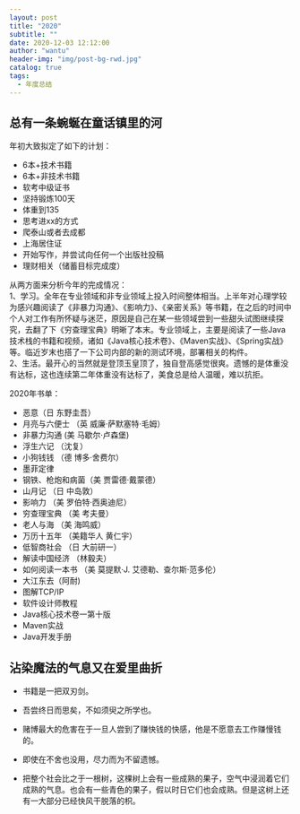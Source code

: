 ```yaml
---
layout: post
title: "2020"
subtitle: ""
date: 2020-12-03 12:12:00
author: "wantu"
header-img: "img/post-bg-rwd.jpg"
catalog: true
tags:
  - 年度总结
---
```


## 总有一条蜿蜒在童话镇里的河

年初大致拟定了如下的计划：<br>

* 6本+技术书籍
* 6本+非技术书籍
* 软考中级证书
* 坚持锻炼100天
* 体重到135
* 思考进xx的方式
* 爬泰山或者去成都
* 上海居住证
* 开始写作，并尝试向任何一个出版社投稿
* 理财相关（储蓄目标完成度）

从两方面来分析今年的完成情况：<br>
1、学习。全年在专业领域和非专业领域上投入时间整体相当。上半年对心理学较为感兴趣阅读了《非暴力沟通》、《影响力》、《亲密关系》等书籍，在之后的时间中个人对工作有所怀疑与迷茫，原因是自己在某一些领域尝到一些甜头试图继续探究，去翻了下《穷查理宝典》明晰了本末。专业领域上，主要是阅读了一些Java技术栈的书籍和视频，诸如《Java核心技术卷》、《Maven实战》、《Spring实战》等。临近岁末也搭了一下公司内部的新的测试环境，部署相关的构件。<br>
2、生活。最开心的当然就是登顶玉皇顶了，独自登高感觉很爽。遗憾的是体重没有达标，这也连续第二年体重没有达标了，美食总是给人温暖，难以抗拒。<br>

2020年书单：<br>

* 恶意（日 东野圭吾）
* 月亮与六便士 （英 威廉·萨默塞特·毛姆）
* 非暴力沟通 (美 马歇尔·卢森堡)
* 浮生六记 （沈复）
* 小狗钱钱 （德 博多·舍费尔）
* 墨菲定律
* 钢铁、枪炮和病菌（美 贾雷德·戴蒙德）
* 山月记 （日 中岛敦）
* 影响力 （美 罗伯特·西奥迪尼）
* 穷查理宝典 （美 考夫曼）
* 老人与海 （美 海鸣威）
* 万历十五年 （美籍华人 黄仁宇）
* 低智商社会 （日 大前研一）
* 解读中国经济 （林毅夫）
* 如何阅读一本书 （美 莫提默·J. 艾德勒、查尔斯·范多伦）
* 大江东去（阿耐)
* 图解TCP/IP
* 软件设计师教程
* Java核心技术卷一第十版
* Maven实战
* Java开发手册

## 沾染魔法的气息又在爱里曲折

* 书籍是一把双刃剑。

* 吾尝终日而思矣，不如须臾之所学也。

* 赌博最大的危害在于一旦人尝到了赚快钱的快感，他是不愿意去工作赚慢钱的。

* 即使在不舍也没用，尽力而为不留遗憾。

* 把整个社会比之于一根树，这棵树上会有一些成熟的果子，空气中浸润着它们成熟的气息。也会有一些青色的果子，假以时日它们也会成熟。但是这树上还有一大部分已经快风干脱落的枳。
